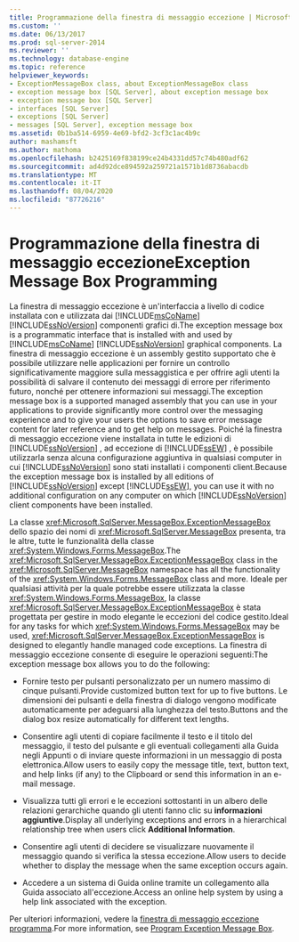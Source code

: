 ```yaml
---
title: Programmazione della finestra di messaggio eccezione | Microsoft Docs
ms.custom: ''
ms.date: 06/13/2017
ms.prod: sql-server-2014
ms.reviewer: ''
ms.technology: database-engine
ms.topic: reference
helpviewer_keywords:
- ExceptionMessageBox class, about ExceptionMessageBox class
- exception message box [SQL Server], about exception message box
- exception message box [SQL Server]
- interfaces [SQL Server]
- exceptions [SQL Server]
- messages [SQL Server], exception message box
ms.assetid: 0b1ba514-6959-4e69-bfd2-3cf3c1ac4b9c
author: mashamsft
ms.author: mathoma
ms.openlocfilehash: b2425169f838199ce24b4331dd57c74b480adf62
ms.sourcegitcommit: ad4d92dce894592a259721a1571b1d8736abacdb
ms.translationtype: MT
ms.contentlocale: it-IT
ms.lasthandoff: 08/04/2020
ms.locfileid: "87726216"
---
```

# <a name="exception-message-box-programming"></a><span data-ttu-id="0ca49-102">Programmazione della finestra di messaggio eccezione</span><span class="sxs-lookup"><span data-stu-id="0ca49-102">Exception Message Box Programming</span></span>
  <span data-ttu-id="0ca49-103">La finestra di messaggio eccezione è un'interfaccia a livello di codice installata con e utilizzata dai [!INCLUDE[msCoName](../../includes/msconame-md.md)] [!INCLUDE[ssNoVersion](../../includes/ssnoversion-md.md)] componenti grafici di.</span><span class="sxs-lookup"><span data-stu-id="0ca49-103">The exception message box is a programmatic interface that is installed with and used by [!INCLUDE[msCoName](../../includes/msconame-md.md)] [!INCLUDE[ssNoVersion](../../includes/ssnoversion-md.md)] graphical components.</span></span> <span data-ttu-id="0ca49-104">La finestra di messaggio eccezione è un assembly gestito supportato che è possibile utilizzare nelle applicazioni per fornire un controllo significativamente maggiore sulla messaggistica e per offrire agli utenti la possibilità di salvare il contenuto dei messaggi di errore per riferimento futuro, nonché per ottenere informazioni sui messaggi.</span><span class="sxs-lookup"><span data-stu-id="0ca49-104">The exception message box is a supported managed assembly that you can use in your applications to provide significantly more control over the messaging experience and to give your users the options to save error message content for later reference and to get help on messages.</span></span> <span data-ttu-id="0ca49-105">Poiché la finestra di messaggio eccezione viene installata in tutte le edizioni di [!INCLUDE[ssNoVersion](../../includes/ssnoversion-md.md)] , ad eccezione di [!INCLUDE[ssEW](../../includes/ssew-md.md)] , è possibile utilizzarla senza alcuna configurazione aggiuntiva in qualsiasi computer in cui [!INCLUDE[ssNoVersion](../../includes/ssnoversion-md.md)] sono stati installati i componenti client.</span><span class="sxs-lookup"><span data-stu-id="0ca49-105">Because the exception message box is installed by all editions of [!INCLUDE[ssNoVersion](../../includes/ssnoversion-md.md)] except [!INCLUDE[ssEW](../../includes/ssew-md.md)], you can use it with no additional configuration on any computer on which [!INCLUDE[ssNoVersion](../../includes/ssnoversion-md.md)] client components have been installed.</span></span>  
  
 <span data-ttu-id="0ca49-106">La classe <xref:Microsoft.SqlServer.MessageBox.ExceptionMessageBox> dello spazio dei nomi di <xref:Microsoft.SqlServer.MessageBox> presenta, tra le altre, tutte le funzionalità della classe <xref:System.Windows.Forms.MessageBox>.</span><span class="sxs-lookup"><span data-stu-id="0ca49-106">The <xref:Microsoft.SqlServer.MessageBox.ExceptionMessageBox> class in the <xref:Microsoft.SqlServer.MessageBox> namespace has all the functionality of the <xref:System.Windows.Forms.MessageBox> class and more.</span></span> <span data-ttu-id="0ca49-107">Ideale per qualsiasi attività per la quale potrebbe essere utilizzata la classe <xref:System.Windows.Forms.MessageBox>, la classe <xref:Microsoft.SqlServer.MessageBox.ExceptionMessageBox> è stata progettata per gestire in modo elegante le eccezioni del codice gestito.</span><span class="sxs-lookup"><span data-stu-id="0ca49-107">Ideal for any tasks for which <xref:System.Windows.Forms.MessageBox> may be used, <xref:Microsoft.SqlServer.MessageBox.ExceptionMessageBox> is designed to elegantly handle managed code exceptions.</span></span> <span data-ttu-id="0ca49-108">La finestra di messaggio eccezione consente di eseguire le operazioni seguenti:</span><span class="sxs-lookup"><span data-stu-id="0ca49-108">The exception message box allows you to do the following:</span></span>  
  
-   <span data-ttu-id="0ca49-109">Fornire testo per pulsanti personalizzato per un numero massimo di cinque pulsanti.</span><span class="sxs-lookup"><span data-stu-id="0ca49-109">Provide customized button text for up to five buttons.</span></span> <span data-ttu-id="0ca49-110">Le dimensioni dei pulsanti e della finestra di dialogo vengono modificate automaticamente per adeguarsi alla lunghezza del testo.</span><span class="sxs-lookup"><span data-stu-id="0ca49-110">Buttons and the dialog box resize automatically for different text lengths.</span></span>  
  
-   <span data-ttu-id="0ca49-111">Consentire agli utenti di copiare facilmente il testo e il titolo del messaggio, il testo del pulsante e gli eventuali collegamenti alla Guida negli Appunti o di inviare queste informazioni in un messaggio di posta elettronica.</span><span class="sxs-lookup"><span data-stu-id="0ca49-111">Allow users to easily copy the message title, text, button text, and help links (if any) to the Clipboard or send this information in an e-mail message.</span></span>  
  
-   <span data-ttu-id="0ca49-112">Visualizza tutti gli errori e le eccezioni sottostanti in un albero delle relazioni gerarchiche quando gli utenti fanno clic su **informazioni aggiuntive**.</span><span class="sxs-lookup"><span data-stu-id="0ca49-112">Display all underlying exceptions and errors in a hierarchical relationship tree when users click **Additional Information**.</span></span>  
  
-   <span data-ttu-id="0ca49-113">Consentire agli utenti di decidere se visualizzare nuovamente il messaggio quando si verifica la stessa eccezione.</span><span class="sxs-lookup"><span data-stu-id="0ca49-113">Allow users to decide whether to display the message when the same exception occurs again.</span></span>  
  
-   <span data-ttu-id="0ca49-114">Accedere a un sistema di Guida online tramite un collegamento alla Guida associato all'eccezione.</span><span class="sxs-lookup"><span data-stu-id="0ca49-114">Access an online help system by using a help link associated with the exception.</span></span>  
  
 <span data-ttu-id="0ca49-115">Per ulteriori informazioni, vedere la [finestra di messaggio eccezione programma](../../../2014/database-engine/dev-guide/program-exception-message-box.md).</span><span class="sxs-lookup"><span data-stu-id="0ca49-115">For more information, see [Program Exception Message Box](../../../2014/database-engine/dev-guide/program-exception-message-box.md).</span></span>  
  
  
